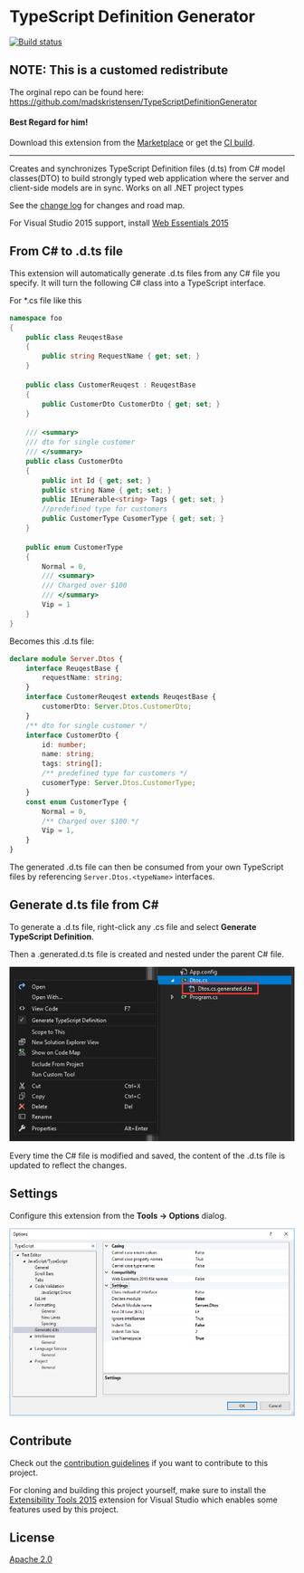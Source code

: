 # TypeScript Definition Generator

[![Build status](https://ci.appveyor.com/api/projects/status/l61k3vbx5jsf6o0i?svg=true)](https://ci.appveyor.com/project/madskristensen/typescriptdefinitiongenerator)

## NOTE: This is a customed redistribute
The orginal repo can be found here: 
https://github.com/madskristensen/TypeScriptDefinitionGenerator
#### Best Regard for him!



Download this extension from the [Marketplace](https://marketplace.visualstudio.com/vsgallery/7ef40759-8802-4b48-b4d6-3c250fb4916e)
or get the [CI build](http://vsixgallery.com/extension/cad7b20b-4b83-4ca6-bf24-ca36a494241c/).

---------------------------------------

Creates and synchronizes TypeScript Definition files (d.ts) from C# model classes(DTO) to build strongly typed web application where the server and client-side models are in sync. Works on all .NET project types

See the [change log](CHANGELOG.md) for changes and road map.

For Visual Studio 2015 support, install [Web Essentials 2015](https://marketplace.visualstudio.com/items?itemName=MadsKristensen.WebEssentials20153)

## From C# to .d.ts file
This extension will automatically generate .d.ts files from any C# file you specify. It will turn the following C# class into a TypeScript interface.

For *.cs file like this
```csharp
namespace foo
{
    public class ReuqestBase
    {
        public string RequestName { get; set; }
    }

    public class CustomerReuqest : ReuqestBase
    {
        public CustomerDto CustomerDto { get; set; }
    }

    /// <summary>
    /// dto for single customer
    /// </summary>
    public class CustomerDto
    {
        public int Id { get; set; }
        public string Name { get; set; }
        public IEnumerable<string> Tags { get; set; }
        //predefined type for customers
        public CustomerType CusomerType { get; set; }
    }

    public enum CustomerType
    {
        Normal = 0,
        /// <summary>
        /// Charged over $100
        /// </summary>
        Vip = 1
    }
}
```

Becomes this .d.ts file:

```typescript
declare module Server.Dtos {
	interface ReuqestBase {
		requestName: string;
	}
	interface CustomerReuqest extends ReuqestBase {
		customerDto: Server.Dtos.CustomerDto;
	}
	/** dto for single customer */
	interface CustomerDto {
		id: number;
		name: string;
		tags: string[];
		/** predefined type for customers */
		cusomerType: Server.Dtos.CustomerType;
	}
	const enum CustomerType {
		Normal = 0,
		/** Charged over $100 */
		Vip = 1,
	}
}

```

The generated .d.ts file can then be consumed from your own TypeScript files by referencing `Server.Dtos.<typeName>` interfaces.

## Generate d.ts file from C#
To generate a .d.ts file, right-click any .cs file and select **Generate TypeScript Definition**.

Then a .generated.d.ts file is created and nested under the parent C# file.

![Context menu](art/context-menu.png)



Every time the C# file is modified and saved, the content of the .d.ts file is updated to reflect the changes.

## Settings
Configure this extension from the **Tools -> Options** dialog.

![Settings](art/settings.png)

## Contribute
Check out the [contribution guidelines](.github/CONTRIBUTING.md)
if you want to contribute to this project.

For cloning and building this project yourself, make sure
to install the
[Extensibility Tools 2015](https://visualstudiogallery.msdn.microsoft.com/ab39a092-1343-46e2-b0f1-6a3f91155aa6)
extension for Visual Studio which enables some features
used by this project.

## License
[Apache 2.0](LICENSE)